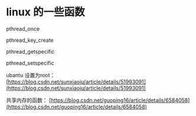 # linux 的一些函数

pthread_once

pthread_key_create

pthread_getspecific

pthread_setspecific

ubantu 设置为root： [https://blog.csdn.net/sunxiaoju/article/details/51993091](https://blog.csdn.net/sunxiaoju/article/details/51993091)

共享内存的函数： [https://blog.csdn.net/guoping16/article/details/6584058](https://blog.csdn.net/guoping16/article/details/6584058)
